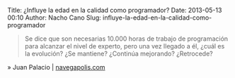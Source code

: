 Title: ¿Influye la edad en la calidad como programador?
Date: 2013-05-13 00:10
Author: Nacho Cano
Slug: influye-la-edad-en-la-calidad-como-programador

> Se dice que son necesarias 10.000 horas de trabajo de programación
> para alcanzar el nivel de experto, pero una vez llegado a él, ¿cuál es
> la evolución? ¿Se mantiene? ¿Continúa mejorando? ¿Retrocede?

» Juan Palacio | [navegapolis.com][]

  [navegapolis.com]: http://navegapolis.com/index.php/93-programadores-y-edad
    "¿Influye la edad en la calidad como programador?"
